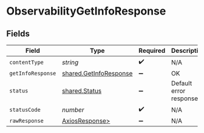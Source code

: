 # ObservabilityGetInfoResponse


## Fields

| Field                                                            | Type                                                             | Required                                                         | Description                                                      |
| ---------------------------------------------------------------- | ---------------------------------------------------------------- | ---------------------------------------------------------------- | ---------------------------------------------------------------- |
| `contentType`                                                    | *string*                                                         | :heavy_check_mark:                                               | N/A                                                              |
| `getInfoResponse`                                                | [shared.GetInfoResponse](../../models/shared/getinforesponse.md) | :heavy_minus_sign:                                               | OK                                                               |
| `status`                                                         | [shared.Status](../../models/shared/status.md)                   | :heavy_minus_sign:                                               | Default error response                                           |
| `statusCode`                                                     | *number*                                                         | :heavy_check_mark:                                               | N/A                                                              |
| `rawResponse`                                                    | [AxiosResponse>](https://axios-http.com/docs/res_schema)         | :heavy_minus_sign:                                               | N/A                                                              |